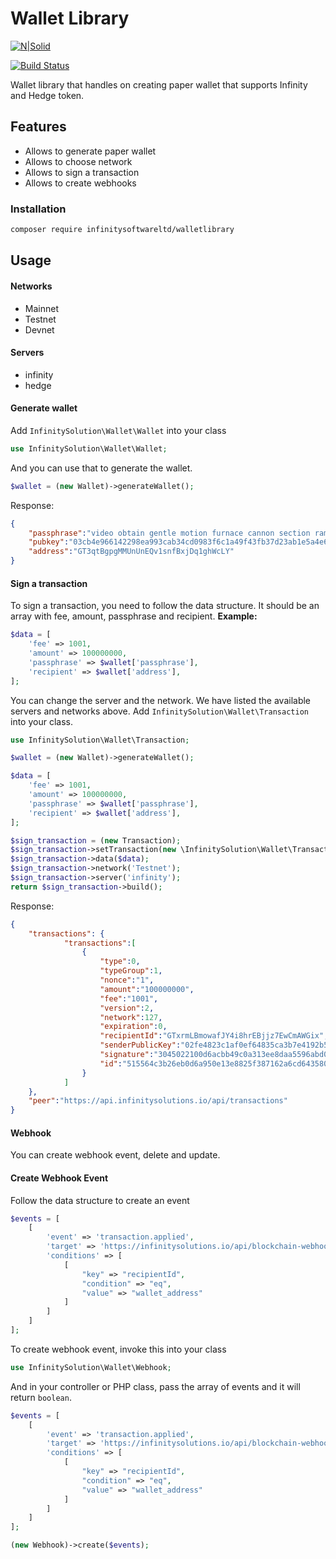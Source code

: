 # Wallet Library
[![N|Solid](https://infinitysolutions.io/images/logo-light2x.png)](https://infinitysolutions.io/)

[![Build Status](https://travis-ci.org/joemccann/dillinger.svg?branch=master)](https://github.com/InfinitySoftwareLTD/wallet-library)

Wallet library that handles on creating paper wallet that supports Infinity and Hedge token.

## Features

- Allows to generate paper wallet
- Allows to choose network
- Allows to sign a transaction
- Allows to create webhooks

### Installation

```bash
composer require infinitysoftwareltd/walletlibrary
```

## Usage

#### Networks
- Mainnet
- Testnet
- Devnet

#### Servers
- infinity
- hedge

#### Generate wallet
Add `InfinitySolution\Wallet\Wallet` into your class
```php
use InfinitySolution\Wallet\Wallet;
```
And you can use that to generate the wallet.
```php
$wallet = (new Wallet)->generateWallet();
```
Response:
```json
{
    "passphrase":"video obtain gentle motion furnace cannon section ramp dawn picture kitchen insect",
    "pubkey":"03cb4e966142298ea993cab34cd0983f6c1a49f43fb37d23ab1e5a4e64c606f01e",
    "address":"GT3qtBgpgMMUnUnEQv1snfBxjDq1ghWcLY"
}
```

#### Sign a transaction
To sign a transaction, you need to follow the data structure. It should be an array with fee, amount, passphrase and recipient.
**Example:**
```php
$data = [
    'fee' => 1001,
    'amount' => 100000000,
    'passphrase' => $wallet['passphrase'],
    'recipient' => $wallet['address'],
];
```

You can change the server and the network. We have listed the available servers and networks above.
Add `InfinitySolution\Wallet\Transaction` into your class.
```php
use InfinitySolution\Wallet\Transaction;
```

```php
$wallet = (new Wallet)->generateWallet();

$data = [
    'fee' => 1001,
    'amount' => 100000000,
    'passphrase' => $wallet['passphrase'],
    'recipient' => $wallet['address'],
];

$sign_transaction = (new Transaction);
$sign_transaction->setTransaction(new \InfinitySolution\Wallet\Transaction\Transfer);
$sign_transaction->data($data);
$sign_transaction->network('Testnet');
$sign_transaction->server('infinity');
return $sign_transaction->build();
```

Response:
```json
{
    "transactions": {
            "transactions":[
                {
                    "type":0,
                    "typeGroup":1,
                    "nonce":"1",
                    "amount":"100000000",
                    "fee":"1001",
                    "version":2,
                    "network":127,
                    "expiration":0,
                    "recipientId":"GTxrmLBmowafJY4i8hrEBjjz7EwCmAWGix",
                    "senderPublicKey":"02fe4823c1af0ef64835ca3b7e4192b5a1f36e550cd1ca793c41cdb73861c9018d",
                    "signature":"3045022100d6acbb49c0a313ee8daa5596abd0bd6740ed6b655efb46e92ffd2f9e2aeeac78022044a99946a0db031c8d33bfe0015f8921d7f785efaae6d6560099dbde2a0c3ab8",
                    "id":"515564c3b26eb0d6a950e13e8825f387162a6cd64358097c00d2877694aa187b"
                }
            ]
    },
    "peer":"https://api.infinitysolutions.io/api/transactions"
}
```

#### Webhook
You can create webhook event, delete and update.

#### Create Webhook Event
Follow the data structure to create an event
```php
$events = [
    [
        'event' => 'transaction.applied',
        'target' => 'https://infinitysolutions.io/api/blockchain-webhooks',
        'conditions' => [
            [
                "key" => "recipientId",
                "condition" => "eq",
                "value" => "wallet_address"
            ]
        ]
    ]
];
```

To create webhook event, invoke this into your class
```php
use InfinitySolution\Wallet\Webhook;
```

And in your controller or PHP class, pass the array of events and it will return `boolean`.
```php
$events = [
    [
        'event' => 'transaction.applied',
        'target' => 'https://infinitysolutions.io/api/blockchain-webhooks',
        'conditions' => [
            [
                "key" => "recipientId",
                "condition" => "eq",
                "value" => "wallet_address"
            ]
        ]
    ]
];

(new Webhook)->create($events);
```